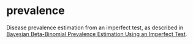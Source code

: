 # prevalence

Disease prevalence estimation from an imperfect test, as described in
[Bayesian Beta-Binomial Prevalence Estimation Using an Imperfect
Test](pdf/bayes.pdf).
